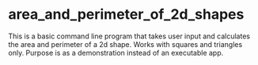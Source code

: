 # area_and_perimeter_of_2d_shapes
This is a basic command line program that takes user input and calculates the area and perimeter of a 2d shape. Works with squares and triangles only. Purpose is as a demonstration instead of an executable app.

